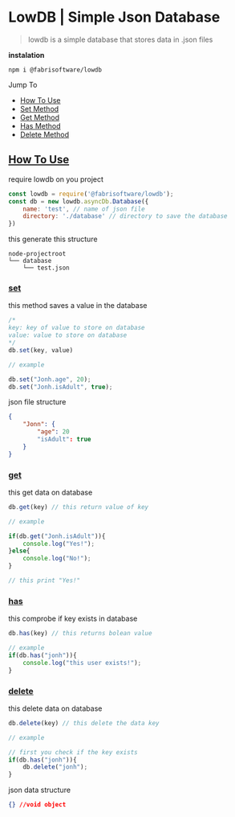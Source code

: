 # LowDB | Simple Json Database

> lowdb is a simple database that stores data in .json files

**instalation**

```
npm i @fabrisoftware/lowdb
```

Jump To
* [How To Use](#htuse)
* [Set Method](#set)
* [Get Method](#get)
* [Has Method](#has)
* [Delete Method](#delete)


## [How To Use](#htuse) 

require lowdb on you project

```js
const lowdb = require('@fabrisoftware/lowdb');
const db = new lowdb.asyncDb.Database({
    name: 'test', // name of json file
    directory: './database' // directory to save the database
})
```

this generate this structure 

```
node-projectroot
└── database
    └── test.json
```
### [set](#set) 

this method saves a value in the database

```js
/*
key: key of value to store on database
value: value to store on database
*/
db.set(key, value)

// example

db.set("Jonh.age", 20);
db.set("Jonh.isAdult", true);
```

json file structure
```json
{
    "Jonn": {
        "age": 20
        "isAdult": true
    }
}
```

### [get](#get)  

this get data on database  
```js
db.get(key) // this return value of key

// example

if(db.get("Jonh.isAdult")){
    console.log("Yes!");
}else{
    console.log("No!");
}

// this print "Yes!"
```

### [has](#has) 
this comprobe if key exists in database
```js
db.has(key) // this returns bolean value

// example
if(db.has("jonh")){
    console.log("this user exists!");
}
```

### [delete](#delete) 
this delete data on database
```js
db.delete(key) // this delete the data key

// example

// first you check if the key exists
if(db.has("jonh")){
    db.delete("jonh"); 
}
```

json data structure
```json
{} //void object
```

